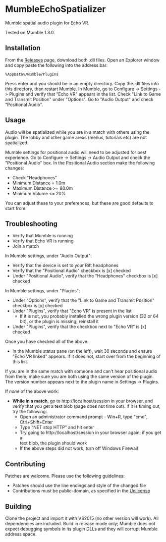 MumbleEchoSpatializer
=====================

Mumble spatial audio plugin for Echo VR.

Tested on Mumble 1.3.0.

Installation
------------
From the [Releases](https://github.com/qlyoung/MumbleEchoSpatializer/releases)
page, download both .dll files. Open an Explorer window and copy paste the
following into the address bar:
```
%AppData%/Mumble/Plugins
```
Press enter and you should be in an empty directory. Copy the .dll files into
this directory, then restart Mumble. In Mumble, go to Configure -> Settings ->
Plugins and verify that "Echo VR" appears in the list. Check "Link to Game and
Transmit Position" under "Options".  Go to "Audio Output" and check "Positional
Audio".

Usage
-----
Audio will be spatialized while you are in a match with others using the plugin.
The lobby and other game areas (menus, tutorials etc) are not spatialized.

Mumble settings for positional audio will need to be adjusted for best
experience. Go to Configure -> Settings -> Audio Output and check the
"Positional Audio" box. In the Positional Audio section make the following
changes:

- Check "Headphones"
- Minimum Distance = 1.0m
- Maximum Distance >= 80.0m
- Minimum Volume <= 20%

You can adjust these to your preferences, but these are good defaults to start
from.

Troubleshooting
---------------
- Verify that Mumble is running
- Verify that Echo VR is running
- Join a match

In Mumble settings, under "Audio Output":
- Verify that the device is set to your Rift headphones
- Verify that the "Positional Audio" checkbox is [x] checked
- Under "Positional Audio", verify that the "Headphones" checkbox is [x]
  checked

In Mumble settings, under "Plugins":
- Under "Options", verify that the "Link to Game and Transmit Position"
  checkbox is [x] checked
- Under "Plugins", verify that "Echo VR" is present in the list
  - If it is not, you probably installed the wrong plugin version (32 or 64
    bit), or the plugin is missing; reinstall it
- Under "Plugins", verify that the checkbox next to "Echo VR" is [x] checked

Once you have checked all of the above:
- In the Mumble status pane (on the left), wait 30 seconds and ensure "Echo VR
  linked" appears. If it does not, start over from the beginning of this list.

If you are in the same match with someone and can't hear positional audio from
them, make sure you are both using the same version of the plugin. The version
number appears next to the plugin name in Settings -> Plugins.

If *none* of the above work:
- **While in a match**, go to http://localhost/session in your browser, and
  verify that you get a text blob (page does not time out). If it is timing
  out, try the following:
  - Open an administrator command prompt - Win+R, type "cmd", Ctrl+Shift+Enter    
  - Type "NET stop HTTP" and hit enter
  - Try going to http://localhost/session in your browser again; if you get a     
    text blob, the plugin should work
  - If the above steps did not work, turn off Windows Firewall

Contributing
------------
Patches are welcome. Please use the following guidelines:
- Patches should use the line endings and style of the changed file
- Contributions must be public-domain, as specified in the
  [Unlicense](https://unlicense.org)


Building
--------
Clone the project and import it with VS2015 (no other version will work). All
dependencies are included. Build in release mode only; Mumble does not expect
debugging symbols in its plugin DLLs and they will corrupt Mumble address
space.
